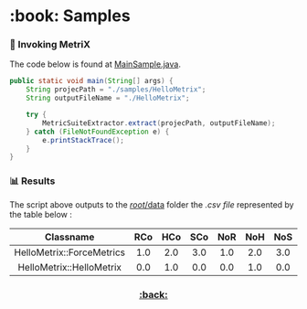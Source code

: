 <h1 name="metrix-samples">:book: Samples</h1>

### :crystal_ball: Invoking MetriX
The code below is found at [MainSample.java](MainSample.java).  
```java
public static void main(String[] args) {
	String projecPath = "./samples/HelloMetrix";
	String outputFileName = "./HelloMetrix";

	try {
		MetricSuiteExtractor.extract(projecPath, outputFileName);
	} catch (FileNotFoundException e) {
		e.printStackTrace();
	}
}
```

### :bar_chart: Results
The script above outputs to the [*root*/data](https://github.com/FlavioFS/MetriX/tree/master/data) folder the *.csv file* represented by the table below :


| Classname | RCo | HCo | SCo | NoR | NoH | NoS | NoGH | NoEH | RoTLoC | RoCLoC | RoFLoC | HDoS | EHMU |
| :-------: | :-----: | :-----: | :-----: | :-----: | :-----: | :-----: | :-----: | :-----: | :-----: | :-----: | :-----: | :-----: | :-----: |
| HelloMetrix::ForceMetrics | 1.0 | 2.0 | 3.0 | 1.0 | 2.0 | 3.0 | 1.0 | 1.0 | 0.3889 | 0.2222 | 0.0 | 0.0 | 1.0 |
| HelloMetrix::HelloMetrix  | 0.0 | 1.0 | 0.0 | 0.0 | 1.0 | 0.0 | 1.0 | 1.0 | 0.3333 | 0.1667 | 0.0 | 0.0 | 1.0 |

<h3 align="center"><a href="https://github.com/FlavioFS/MetriX/#metrix-home">:back:</a></div>
